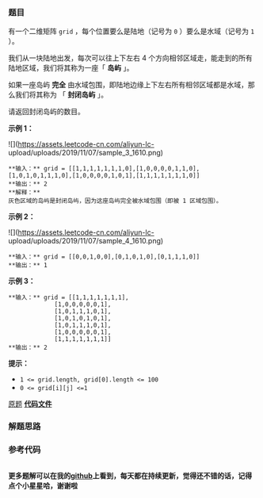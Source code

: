 ### 题目
有一个二维矩阵 `grid` ，每个位置要么是陆地（记号为 `0` ）要么是水域（记号为 `1` ）。

我们从一块陆地出发，每次可以往上下左右 4 个方向相邻区域走，能走到的所有陆地区域，我们将其称为一座「 **岛屿** 」。

如果一座岛屿  **完全**  由水域包围，即陆地边缘上下左右所有相邻区域都是水域，那么我们将其称为 「 **封闭岛屿** 」。

请返回封闭岛屿的数目。



**示例 1：**

![](https://assets.leetcode-cn.com/aliyun-lc-
upload/uploads/2019/11/07/sample_3_1610.png)

    
    
    **输入：** grid = [[1,1,1,1,1,1,1,0],[1,0,0,0,0,1,1,0],[1,0,1,0,1,1,1,0],[1,0,0,0,0,1,0,1],[1,1,1,1,1,1,1,0]]
    **输出：** 2
    **解释：**
    灰色区域的岛屿是封闭岛屿，因为这座岛屿完全被水域包围（即被 1 区域包围）。

**示例 2：**

![](https://assets.leetcode-cn.com/aliyun-lc-
upload/uploads/2019/11/07/sample_4_1610.png)

    
    
    **输入：** grid = [[0,0,1,0,0],[0,1,0,1,0],[0,1,1,1,0]]
    **输出：** 1
    

**示例 3：**

    
    
    **输入：** grid = [[1,1,1,1,1,1,1],
                 [1,0,0,0,0,0,1],
                 [1,0,1,1,1,0,1],
                 [1,0,1,0,1,0,1],
                 [1,0,1,1,1,0,1],
                 [1,0,0,0,0,0,1],
                 [1,1,1,1,1,1,1]]
    **输出：** 2
    



**提示：**

  * `1 <= grid.length, grid[0].length <= 100`
  * `0 <= grid[i][j] <=1`

[原题](https://leetcode-cn.com/problems/number-of-closed-islands/)    **[代码文件]()**


### 解题思路




### 参考代码

```go


```




**更多题解可以在我的[github](https://github.com/LZH139/leetcode_Go)上看到，每天都在持续更新，觉得还不错的话，记得点个小星星哈，谢谢啦**
